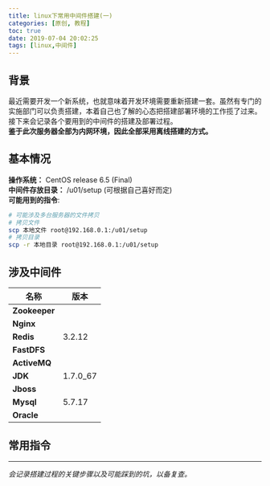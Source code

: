 ```yaml
---
title: linux下常用中间件搭建(一)
categories: [原创, 教程]
toc: true
date: 2019-07-04 20:02:25
tags: [linux,中间件]
---
```


## 背景
最近需要开发一个新系统，也就意味着开发环境需要重新搭建一套。虽然有专门的实施部门可以负责搭建，本着自己也了解的心态把搭建部署环境的工作揽了过来。接下来会记录各个要用到的中间件的搭建及部署过程。  
**鉴于此次服务器全部为内网环境，因此全部采用离线搭建的方式。**
<!--more-->
## 基本情况
**操作系统：** CentOS release 6.5 (Final)  
**中间件存放目录：** /u01/setup (可根据自己喜好而定)  
**可能用到的指令**:

```bash
# 可能涉及多台服务器的文件拷贝
# 拷贝文件
scp 本地文件 root@192.168.0.1:/u01/setup
# 拷贝目录
scp -r 本地目录 root@192.168.0.1:/u01/setup
```


## 涉及中间件


名称 | 版本
---|---
**Zookeeper** |
**Nginx** |
**Redis** |3.2.12
**FastDFS** |
**ActiveMQ** |
**JDK** | 1.7.0_67
**Jboss** |
**Mysql** | 5.7.17
**Oracle** |
## 常用指令

----
*会记录搭建过程的关键步骤以及可能踩到的坑，以备复查。*